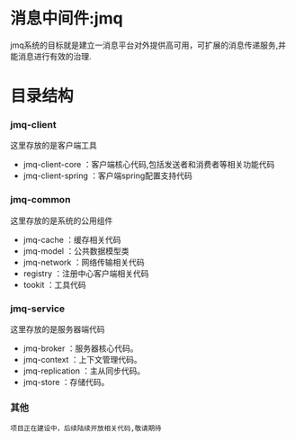# 消息中间件:jmq


jmq系统的目标就是建立一消息平台对外提供高可用，可扩展的消息传递服务,并能消息进行有效的治理.




# 目录结构

### jmq-client

这里存放的是客户端工具

- jmq-client-core ：客户端核心代码,包括发送者和消费者等相关功能代码
- jmq-client-spring ：客户端spring配置支持代码

### jmq-common

这里存放的是系统的公用组件


- jmq-cache ：缓存相关代码
- jmq-model ：公共数据模型类
- jmq-network ：网络传输相关代码
- registry ：注册中心客户端相关代码
- tookit ：工具代码

### jmq-service

这里存放的是服务器端代码
- jmq-broker ：服务器核心代码。
- jmq-context ：上下文管理代码。
- jmq-replication ：主从同步代码。
- jmq-store ：存储代码。

### 其他
    项目正在建设中，后续陆续开放相关代码,敬请期待
   
    

